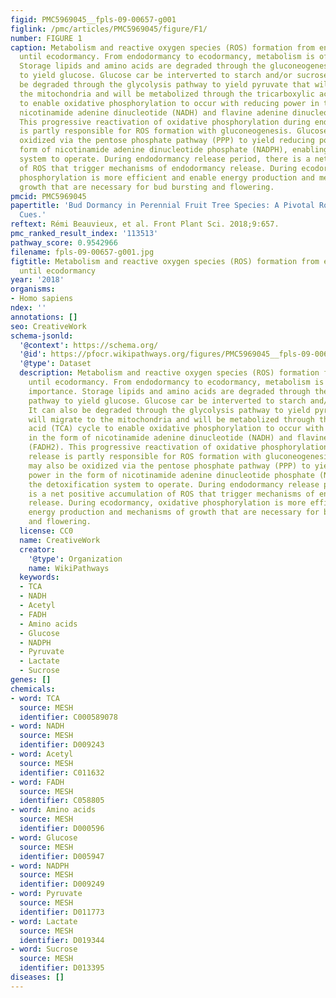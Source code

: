 ```yaml
---
figid: PMC5969045__fpls-09-00657-g001
figlink: /pmc/articles/PMC5969045/figure/F1/
number: FIGURE 1
caption: Metabolism and reactive oxygen species (ROS) formation from endodormancy
  until ecodormancy. From endodormancy to ecodormancy, metabolism is of primary importance.
  Storage lipids and amino acids are degraded through the gluconeogenesis pathway
  to yield glucose. Glucose car be interverted to starch and/or sucrose. It can also
  be degraded through the glycolysis pathway to yield pyruvate that will migrate to
  the mitochondria and will be metabolized through the tricarboxylic acid (TCA) cycle
  to enable oxidative phosphorylation to occur with reducing power in the form of
  nicotinamide adenine dinucleotide (NADH) and flavine adenine dinucleotide (FADH2).
  This progressive reactivation of oxidative phosphorylation during endodormancy release
  is partly responsible for ROS formation with gluconeogenesis. Glucose may also be
  oxidized via the pentose phosphate pathway (PPP) to yield reducing power in the
  form of nicotinamide adenine dinucleotide phosphate (NADPH), enabling the detoxification
  system to operate. During endodormancy release period, there is a net positive accumulation
  of ROS that trigger mechanisms of endodormancy release. During ecodormancy, oxidative
  phosphorylation is more efficient and enable energy production and mechanisms of
  growth that are necessary for bud bursting and flowering.
pmcid: PMC5969045
papertitle: 'Bud Dormancy in Perennial Fruit Tree Species: A Pivotal Role for Oxidative
  Cues.'
reftext: Rémi Beauvieux, et al. Front Plant Sci. 2018;9:657.
pmc_ranked_result_index: '113513'
pathway_score: 0.9542966
filename: fpls-09-00657-g001.jpg
figtitle: Metabolism and reactive oxygen species (ROS) formation from endodormancy
  until ecodormancy
year: '2018'
organisms:
- Homo sapiens
ndex: ''
annotations: []
seo: CreativeWork
schema-jsonld:
  '@context': https://schema.org/
  '@id': https://pfocr.wikipathways.org/figures/PMC5969045__fpls-09-00657-g001.html
  '@type': Dataset
  description: Metabolism and reactive oxygen species (ROS) formation from endodormancy
    until ecodormancy. From endodormancy to ecodormancy, metabolism is of primary
    importance. Storage lipids and amino acids are degraded through the gluconeogenesis
    pathway to yield glucose. Glucose car be interverted to starch and/or sucrose.
    It can also be degraded through the glycolysis pathway to yield pyruvate that
    will migrate to the mitochondria and will be metabolized through the tricarboxylic
    acid (TCA) cycle to enable oxidative phosphorylation to occur with reducing power
    in the form of nicotinamide adenine dinucleotide (NADH) and flavine adenine dinucleotide
    (FADH2). This progressive reactivation of oxidative phosphorylation during endodormancy
    release is partly responsible for ROS formation with gluconeogenesis. Glucose
    may also be oxidized via the pentose phosphate pathway (PPP) to yield reducing
    power in the form of nicotinamide adenine dinucleotide phosphate (NADPH), enabling
    the detoxification system to operate. During endodormancy release period, there
    is a net positive accumulation of ROS that trigger mechanisms of endodormancy
    release. During ecodormancy, oxidative phosphorylation is more efficient and enable
    energy production and mechanisms of growth that are necessary for bud bursting
    and flowering.
  license: CC0
  name: CreativeWork
  creator:
    '@type': Organization
    name: WikiPathways
  keywords:
  - TCA
  - NADH
  - Acetyl
  - FADH
  - Amino acids
  - Glucose
  - NADPH
  - Pyruvate
  - Lactate
  - Sucrose
genes: []
chemicals:
- word: TCA
  source: MESH
  identifier: C000589078
- word: NADH
  source: MESH
  identifier: D009243
- word: Acetyl
  source: MESH
  identifier: C011632
- word: FADH
  source: MESH
  identifier: C058805
- word: Amino acids
  source: MESH
  identifier: D000596
- word: Glucose
  source: MESH
  identifier: D005947
- word: NADPH
  source: MESH
  identifier: D009249
- word: Pyruvate
  source: MESH
  identifier: D011773
- word: Lactate
  source: MESH
  identifier: D019344
- word: Sucrose
  source: MESH
  identifier: D013395
diseases: []
---
```

